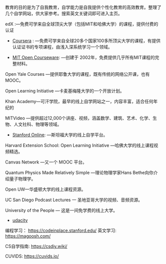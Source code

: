 
教育的目的是为了自我教育，自学能力是自我提供个性化教育的高效教育。整理了几个自学网站，供大家参考。搜索英文关键词即可进入主页。


edX :—免费可学来自全球顶尖大学（包括MIT和哈佛大学）的课程，提供付费的认证

- [Coursera](https://www.coursera.org/) : —免费可学来自全球20多个国家100多所顶尖大学的课程，有提供认证证书的专项课程，由浅入深系统学习一个领域。

- [MIT Open Courseware](https://ocw.mit.edu/courses/): —创建于 2002年，免费提供几乎所有MIT课程的完整材料。

Open Yale Courses —提供耶鲁大学的课程，既有传统的网络公开课，也有MOOC。

Open Learning Initiative —卡麦基梅隆大学的一个开放计划。

Khan Academy—可汗学院，最早的线上自学网站之一，内容丰富，适合任何年纪的

MITVideo —提供超过12,000个讲座、视频，涵盖数学、建筑、艺术、化学、生物、人文社科、物理等领域。

- [Stanford Online](https://online.stanford.edu/): —斯坦福大学的线上自学平台。

Harvard Extension School: Open Learning Initiative —哈佛大学的线上课程视频精选。

Canvas Network —又一个 MOOC 平台。

Quantum Physics Made Relatively Simple —理论物理学家Hans Bethe向你介绍量子物理学。

Open UW—华盛顿大学的线上课程资源。

UC San Diego Podcast Lectures 一 圣地亚哥大学的视频、音频资源。

University of the People — 这是一间免学费的线上大学。

- [udacity](https://www.udacity.com/courses/all)

编程学习： https://codeinplace.stanford.edu/
英文学习: https://magoosh.com/

CS自学指南: https://csdiy.wiki/

CUVIDS: https://cuvids.io/


